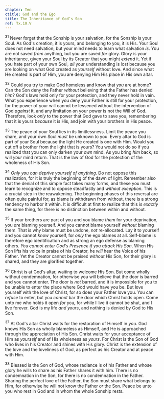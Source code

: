 ```yaml
---
chapter: Ten
ctitle: God and the Ego
title: The Inheritance of God’s Son
ref: Tx.10.V
---
```


<sup>31</sup> Never forget that the Sonship is your salvation, for the Sonship is
your Soul. As God's creation, it is yours, and belonging to you, it is
His. Your Soul does not need salvation, but your mind needs to learn
what salvation *is*. You are not saved *from* anything, but you are
saved *for* glory. Glory is your inheritance, given your Soul by its
Creator that you might *extend* it. Yet if you hate part of your own
Soul, *all* your understanding is lost because you are looking on what
God created as *yourself* without love. And since what He created is
part of Him, you are denying Him His place in His own altar.

<sup>32</sup> Could you try to make God homeless and know that *you* are at home?
Can the Son deny the Father *without* believing that the Father has
denied *him*? God's laws hold only for your protection, and they never
hold in vain. What you experience when you deny your Father is still for
your protection, for the power of your will cannot be lessened without
the intervention of God *against* it, and any limitation on your power
is not the Will of God. Therefore, look *only* to the power that God
gave to save you, remembering that it is yours *because* it is His, and
join with your brothers in His peace.

<sup>33</sup> The peace of your Soul lies in its limitlessness. Limit the peace you
share, and your own Soul *must* be unknown to you. Every altar to God is
part of your Soul because the light He created is one with Him. Would
you cut off a brother from the light that is yours? You would not do so
if you realized that you can only darken your *own* mind. As you bring
*him* back, so will *your* mind return. That is the law of God for the
protection of the wholeness of His Son.

<sup>34</sup> *Only you can deprive yourself of anything*. Do not oppose this
realization, for it is truly the beginning of the dawn of light.
Remember also that the denial of this simple fact takes many forms, and
these you must learn to recognize and to oppose steadfastly and *without
exception*. This is a crucial step in the reawakening. The beginning
phases of this reversal are often quite painful for, as blame is
withdrawn from without, there is a strong tendency to harbor it within.
It is difficult at first to realize that this is *exactly* the same
thing, for there *is* no distinction between within and without.

<sup>35</sup> If your brothers are part of you and you blame *them* for your
deprivation, you *are* blaming yourself. And you cannot blame yourself
*without* blaming them. That is why blame must be undone, *not*
re-allocated. Lay it to yourself and you cannot *know* yourself, for
*only* the ego blames at all. Self-blame is therefore ego identification
and as strong an ego defense as blaming others. *You cannot enter God's
Presence if you attack His Son*. When His Son lifts his voice in praise
of his Creator, he *will* hear the Voice of his Father. Yet the Creator
cannot be praised *without* His Son, for their glory is shared, and they
are glorified together.

<sup>36</sup> Christ is at God's altar, waiting to welcome His Son. But come wholly
without condemnation, for otherwise you will believe that the door is
barred and you cannot enter. The door is *not* barred, and it is
impossible for you to be unable to enter the place where God would have
you be. But love yourself with the love of Christ, for so does your
Father love you. You can *refuse* to enter, but you *cannot* bar the
door which Christ holds open. Come unto me who holds it open *for* you,
for while I live it cannot be shut, and I live forever. God is my life
*and yours*, and nothing is denied by God to His Son.

<sup>37</sup> At God's altar Christ waits for the restoration of Himself in *you.*
God knows His Son as wholly blameless as Himself, and He is approached
through the appreciation of His Son. Christ waits for your acceptance of
Him as *yourself* and of His wholeness as *yours*. For Christ is the Son
of God who lives in his Creator and shines with His glory. Christ is the
extension of the love and the loveliness of God, as perfect as his
Creator and at peace with Him.

<sup>38</sup> Blessed is the Son of God, whose radiance is of his Father and whose
glory he wills to share as his Father shares it with him. There is no
condemnation in the Son, for there is no condemnation in the Father.
Sharing the perfect love of the Father, the Son must share what belongs
to Him, for otherwise he will not know the Father *or* the Son. Peace be
unto you who rest in God and in whom the whole Sonship rests.

